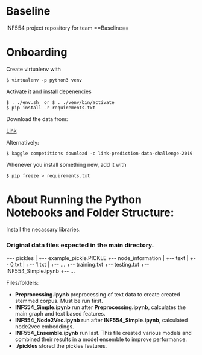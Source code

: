 # Baseline
INF554 project repository for team ==Baseline==

# Onboarding
Create virtualenv with
```
$ virtualenv -p python3 venv
```
Activate it and install depenencies
```
$ . ./env.sh  or $ . ./venv/bin/activate
$ pip install -r requirements.txt
```
Download the data from: 

[Link](https://www.kaggle.com/c/17455/download-all) 

Alternatively:
```
$ kaggle competitions download -c link-prediction-data-challenge-2019
```
Whenever you install something new, add it with
```
$ pip freeze > requirements.txt
```

# About Running the Python Notebooks and Folder Structure:

Install the necassary libraries. 

### Original data files expected in the main directory. 

+-- pickles
|   +-- example_pickle.PICKLE
+-- node_information
|   +-- text
	|   +-- 0.txt
	|   +-- 1.txt
	|   +-- ...
+-- training.txt
+-- testing.txt
+-- INF554_Simple.ipynb
+-- ...

Files/folders: 

+ **Preprocessing.ipynb** preprocessing of text data to create created stemmed corpus. Must be run first.
+ **INF554_Simple.ipynb** run after **Preprocessing.ipynb**, calculates the main graph and text based features.
+ **INF554_Node2Vec.ipynb** run after **INF554_Simple.ipynb**, calculated node2vec embeddings.
+ **INF554_Ensemble.ipynb** run last. This file created various models and combined their results in a model ensemble to improve performance.
+ **./pickles** stored the pickles features.